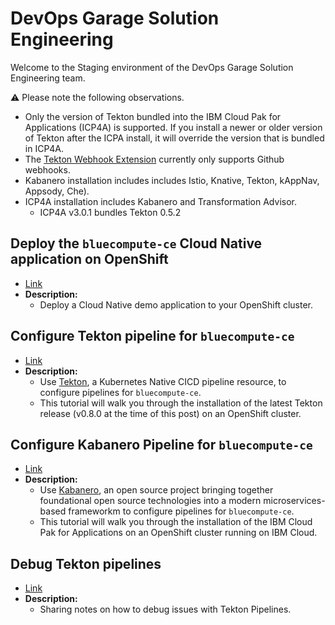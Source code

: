 # DevOps Garage Solution Engineering

Welcome to the Staging environment of the DevOps Garage Solution Engineering team.

:warning: Please note the following observations.
- Only the version of Tekton bundled into the IBM Cloud Pak for Applications (ICP4A) is supported.  If you install a newer or older version of Tekton after the ICPA install, it will override the version that is bundled in ICP4A.
- The [Tekton Webhook Extension](https://github.com/tektoncd/experimental/tree/master/webhooks-extension) currently only supports Github webhooks.
- Kabanero installation includes includes Istio, Knative, Tekton, kAppNav, Appsody, Che).
- ICP4A installation includes Kabanero and Transformation Advisor.
  - ICP4A v3.0.1 bundles Tekton 0.5.2


## Deploy the `bluecompute-ce` Cloud Native application on OpenShift
* [Link](../bluecompute-ce/README.md)
* **Description:**
  - Deploy a Cloud Native demo application to your OpenShift cluster.  

## Configure Tekton pipeline for `bluecompute-ce`
* [Link](../bluecompute-ce-tekton-pipelines/README.md)
* **Description:**
  - Use [Tekton](https://github.com/tektoncd), a Kubernetes Native CICD pipeline resource, to configure pipelines for `bluecompute-ce`.
  - This tutorial will walk you through the installation of the latest Tekton release (v0.8.0 at the time of this post) on an OpenShift cluster.

## Configure Kabanero Pipeline for `bluecompute-ce`
* [Link](../bluecompute-ce-kabanero-pipelines/README.md)
* **Description:**
  - Use [Kabanero](https://kabanero.io/), an open source project bringing together foundational open source technologies into a modern microservices-based frameworkm to configure pipelines for `bluecompute-ce`.
  - This tutorial will walk you through the installation of the IBM Cloud Pak for Applications on an OpenShift cluster running on IBM Cloud.

## Debug Tekton pipelines
* [Link](../faq/README.md)
* **Description:**
  - Sharing notes on how to debug issues with Tekton Pipelines.  
